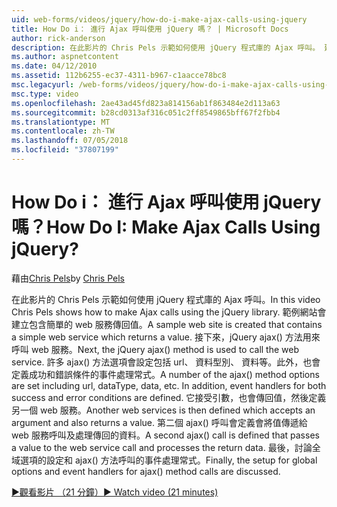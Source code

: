 ```yaml
---
uid: web-forms/videos/jquery/how-do-i-make-ajax-calls-using-jquery
title: How Do i： 進行 Ajax 呼叫使用 jQuery 嗎？ | Microsoft Docs
author: rick-anderson
description: 在此影片的 Chris Pels 示範如何使用 jQuery 程式庫的 Ajax 呼叫。 建立包含簡單的 web 服務會傳回一個範例網站...
ms.author: aspnetcontent
ms.date: 04/12/2010
ms.assetid: 112b6255-ec37-4311-b967-c1aacce78bc8
msc.legacyurl: /web-forms/videos/jquery/how-do-i-make-ajax-calls-using-jquery
msc.type: video
ms.openlocfilehash: 2ae43ad45fd823a814156ab1f863484e2d113a63
ms.sourcegitcommit: b28cd0313af316c051c2ff8549865bff67f2fbb4
ms.translationtype: MT
ms.contentlocale: zh-TW
ms.lasthandoff: 07/05/2018
ms.locfileid: "37807199"
---
```

<a name="how-do-i-make-ajax-calls-using-jquery"></a><span data-ttu-id="81f9b-105">How Do i： 進行 Ajax 呼叫使用 jQuery 嗎？</span><span class="sxs-lookup"><span data-stu-id="81f9b-105">How Do I: Make Ajax Calls Using jQuery?</span></span>
====================
<span data-ttu-id="81f9b-106">藉由[Chris Pels](https://twitter.com/chrispels)</span><span class="sxs-lookup"><span data-stu-id="81f9b-106">by [Chris Pels](https://twitter.com/chrispels)</span></span>

<span data-ttu-id="81f9b-107">在此影片的 Chris Pels 示範如何使用 jQuery 程式庫的 Ajax 呼叫。</span><span class="sxs-lookup"><span data-stu-id="81f9b-107">In this video Chris Pels shows how to make Ajax calls using the jQuery library.</span></span> <span data-ttu-id="81f9b-108">範例網站會建立包含簡單的 web 服務傳回值。</span><span class="sxs-lookup"><span data-stu-id="81f9b-108">A sample web site is created that contains a simple web service which returns a value.</span></span> <span data-ttu-id="81f9b-109">接下來，jQuery ajax() 方法用來呼叫 web 服務。</span><span class="sxs-lookup"><span data-stu-id="81f9b-109">Next, the jQuery ajax() method is used to call the web service.</span></span> <span data-ttu-id="81f9b-110">許多 ajax() 方法選項會設定包括 url、 資料型別、 資料等。此外，也會定義成功和錯誤條件的事件處理常式。</span><span class="sxs-lookup"><span data-stu-id="81f9b-110">A number of the ajax() method options are set including url, dataType, data, etc. In addition, event handlers for both success and error conditions are defined.</span></span> <span data-ttu-id="81f9b-111">它接受引數，也會傳回值，然後定義另一個 web 服務。</span><span class="sxs-lookup"><span data-stu-id="81f9b-111">Another web services is then defined which accepts an argument and also returns a value.</span></span> <span data-ttu-id="81f9b-112">第二個 ajax() 呼叫會定義會將值傳遞給 web 服務呼叫及處理傳回的資料。</span><span class="sxs-lookup"><span data-stu-id="81f9b-112">A second ajax() call is defined that passes a value to the web service call and processes the return data.</span></span> <span data-ttu-id="81f9b-113">最後，討論全域選項的設定和 ajax() 方法呼叫的事件處理常式。</span><span class="sxs-lookup"><span data-stu-id="81f9b-113">Finally, the setup for global options and event handlers for ajax() method calls are discussed.</span></span>

[<span data-ttu-id="81f9b-114">&#9654;觀看影片 （21 分鐘）</span><span class="sxs-lookup"><span data-stu-id="81f9b-114">&#9654; Watch video (21 minutes)</span></span>](https://channel9.msdn.com/Blogs/ASP-NET-Site-Videos/how-do-i-make-ajax-calls-using-jquery)

